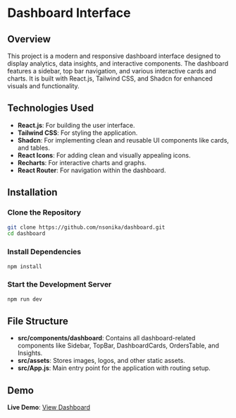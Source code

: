 # Dashboard Interface

## Overview
This project is a modern and responsive dashboard interface designed to display analytics, data insights, and interactive components. The dashboard features a sidebar, top bar navigation, and various interactive cards and charts. It is built with React.js, Tailwind CSS, and Shadcn for enhanced visuals and functionality.

## Technologies Used
- **React.js**: For building the user interface.
- **Tailwind CSS**: For styling the application.
- **Shadcn**: For implementing clean and reusable UI components like cards, and tables.
- **React Icons**: For adding clean and visually appealing icons.
- **Recharts**: For interactive charts and graphs.
- **React Router**: For navigation within the dashboard.


## Installation

### Clone the Repository
```bash
git clone https://github.com/nsonika/dashboard.git
cd dashboard
```

### Install Dependencies
```bash
npm install
```

### Start the Development Server
```bash
npm run dev
```

## File Structure
- **src/components/dashboard**: Contains all dashboard-related components like Sidebar, TopBar, DashboardCards, OrdersTable, and Insights.
- **src/assets**: Stores images, logos, and other static assets.
- **src/App.js**: Main entry point for the application with routing setup.

## Demo
**Live Demo**: [View Dashboard](https://dashboard-black-five-96.vercel.app/)
